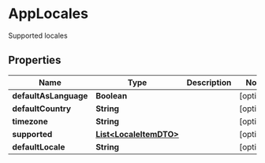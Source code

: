 

# AppLocales

Supported locales

## Properties

| Name | Type | Description | Notes |
|------------ | ------------- | ------------- | -------------|
|**defaultAsLanguage** | **Boolean** |  |  [optional] |
|**defaultCountry** | **String** |  |  [optional] |
|**timezone** | **String** |  |  [optional] |
|**supported** | [**List&lt;LocaleItemDTO&gt;**](LocaleItemDTO.md) |  |  [optional] |
|**defaultLocale** | **String** |  |  [optional] |



